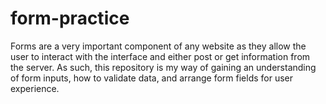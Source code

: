 # form-practice
Forms are a very important component of any website as they allow the user to interact with the interface and either post or get information from the server. As such, this repository is my way of gaining an understanding of form inputs, how to validate data, and arrange form fields for user experience.